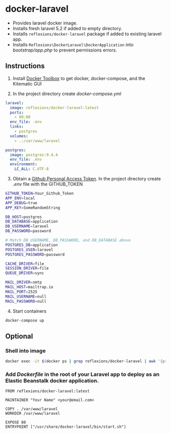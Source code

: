 # docker-laravel

- Provides laravel docker image.
- Installs fresh laravel 5.2 if added to empty directory.
- Installs `reflexions/docker-laravel` package if added to existing laravel app.
- Installs `Reflexions\DockerLaravel\DockerApplication` into _bootstrap/app.php_ to prevent permissions errors.

## Instructions

1) Install [Docker Toolbox](https://www.docker.com/docker-toolbox) to get docker, docker-compose, and the Kitematic GUI

2) In the project directory create _docker-compose.yml_

```yaml
laravel:
  image: reflexions/docker-laravel:latest
  ports:
    - 80:80
  env_file: .env
  links:
    - postgres
  volumes:
    - .:/var/www/laravel

postgres:
  image: postgres:9.4.4
  env_file: .env
  environment:
    LC_ALL: C.UTF-8
```

3) Obtain a [Github Personal Access Token](https://github.com/settings/tokens/new).  In the project directory create _.env_ file with the GITHUB_TOKEN

```bash
GITHUB_TOKEN=Your_Github_Token
APP_ENV=local
APP_DEBUG=true
APP_KEY=SomeRandomString

DB_HOST=postgres
DB_DATABASE=application
DB_USERNAME=laravel
DB_PASSWORD=password

# Match DB_USERNAME, DB_PASSWORD, and DB_DATABASE above
POSTGRES_DB=application
POSTGRES_USER=laravel
POSTGRES_PASSWORD=password

CACHE_DRIVER=file
SESSION_DRIVER=file
QUEUE_DRIVER=sync

MAIL_DRIVER=smtp
MAIL_HOST=mailtrap.io
MAIL_PORT=2525
MAIL_USERNAME=null
MAIL_PASSWORD=null
```

4) Start containers

```bash
docker-compose up
```

## Optional

### Shell into image

```bash
docker exec -it $(docker ps | grep reflexions/docker-laravel | awk '{print $1}') bash
```

### Add _Dockerfile_ in the root of your Laravel app to deploy as an Elastic Beanstalk docker application.

```
FROM reflexions/docker-laravel:latest

MAINTAINER "Your Name" <your@email.com>

COPY . /var/www/laravel
WORKDIR /var/www/laravel

EXPOSE 80
ENTRYPOINT ["/usr/share/docker-laravel/bin/start.sh"]
```